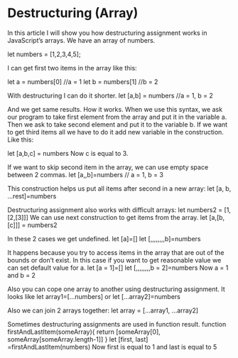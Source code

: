 # Destructuring (Array)
In this article I will show you how destructuring assignment works in JavaScript’s arrays. 
We have an array of numbers.

let numbers = [1,2,3,4,5];

I can get first two items in the array like this:  

let a = numbers[0] //a = 1
let b = numbers[1] //b = 2

With destructuring I can do it shorter. 
let [a,b] = numbers //a = 1, b = 2

And we get same results.
How it works. When we use this syntax, we ask our program to take first element from the array and put it in the variable a. Then we ask to take second element and put it to the variable b. 
If we want to get third items all we have to do it add new variable in the construction. Like this:

let [a,b,c] = numbers
Now c is equal to 3.

If we want to skip second item in the array, we can use empty space between 2 commas. 
let [a,,b]=numbers // a = 1, b = 3

This construction helps us put all items after second in a new array:
let [a, b, ...rest]=numbers

Destructuring assignment also works with difficult arrays: 
let numbers2 = [1, [2,[3]]]
We can use next construction to get items from the array. 
let [a,[b,[c]]] = numbers2

In these 2 cases we get undefined. 
let [a]=[]
let [,,,,,,,,b]=numbers

It happens because you try to access items in the array that are out of the bounds or don’t exist.
In this case if you want to get reasonable value we can set default value for a. 
let [a = 1]=[]
let [,,,,,,,,b = 2]=numbers
Now a = 1 and b = 2

Also you can cope one array to another using destructuring assignment. It looks like
let array1=[...numbers]
or
let [...array2]=numbers

Also we can join 2 arrays together: 
let array = [...array1, ...array2]

Sometimes destructuring assignments are used in function result.
function firstAndLastItem(someArray){
  return [someArray[0], someArray[someArray.length-1]]
}
let [first, last] =firstAndLastItem(numbers)
Now first is equal to 1 and last is equal to 5




